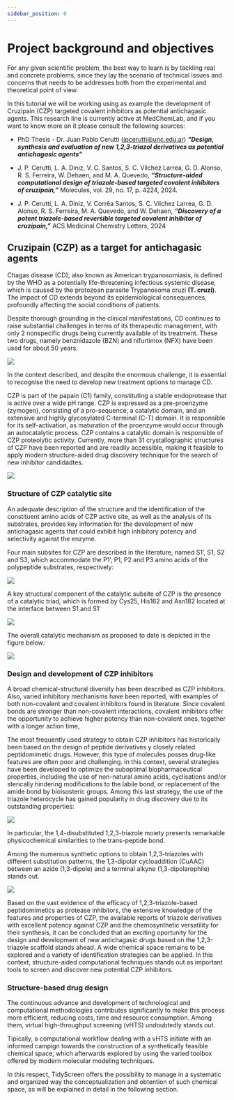 ```yaml
---
sidebar_position: 0
---
```


# Project background and objectives

For any given scientific problem, the best way to learn is by tackling real and concrete problems, since they lay the scenario of technical issues and concerns that needs to be addresses both from the experimental and theoretical point of view.

In this tutorial we will be working using as example the development of Cruzipain (CZP) targeted covalent inhibitors as potential antichagasic agents. This research line is currently active at MedChemLab, and if you want to know more on it please consult the following sources:

- PhD Thesis - Dr. Juan Pablo Cerutti (jpcerutti@unc.edu.ar) ***"Design, synthesis and evaluation of new 1,2,3-triazol derivatives as potential antichagasic agents"***

- J. P. Cerutti, L. A. Diniz, V. C. Santos, S. C. Vilchez Larrea, G. D. Alonso, R. S. Ferreira,
W. Dehaen, and M. A. Quevedo, ***“Structure-aided computational design of triazole-based
targeted covalent inhibitors of cruzipain,”*** Molecules, vol. 29, no. 17, p. 4224, 2024.

-  J. P. Cerutti, L. A. Diniz, V. Corrêa Santos, S. C. Vilchez Larrea, G. D. Alonso, R. S.
Ferreira, M. A. Quevedo, and W. Dehaen, ***“Discovery of a potent triazole-based reversible
targeted covalent inhibitor of cruzipain,”*** ACS Medicinal Chemistry Letters, 2024

## Cruzipain (CZP) as a target for antichagasic agents

Chagas disease (CD), also known as American trypanosomiasis, is defined by
the WHO as a potentially life-threatening infectious systemic disease, which
is caused by the protozoan parasite Trypanosoma cruzi **(T. cruzi)**. The impact of CD extends beyond its epidemiological consequences, profoundly affecting the social conditions of patients.

Despite thorough grounding in the clinical manifestations, CD continues to
raise substantial challenges in terms of its therapeutic management, with only 2 nonspecific drugs being currently available of its treatment. These two drugs, namely benznidazole  (BZN) and nifurtimox (NFX) have been used for about 50 years.

![](/img/BNZ_NFX.png)

In the context described, and despite the enormous challenge, it is essential to recognise the need to develop new treatment options to manage CD. 

CZP is part of the papain (C1) family, constituting a stable endoprotease that is active over a wide pH range. CZP is expressed as a pre-proenzyme (zymogen), consisting of a pro-sequence, a catalytic domain, and an extensive and highly glycosylated C-terminal (C-T) domain.  It is responsible for its self-activation, as maturation of the proenzyme would occur through an autocatalytic process. CZP contains a catalytic domain is responsible of CZP proteolytic activity. Currently, more than 31 crystallographic structures of CZP have been reported and are readily accessible, making it feasible to apply modern structure-aided drug discovery technique for the search of new inhibitor candidadtes.

![](/img/CZP_monomer.png)

### Structure of CZP catalytic site

An adequate description of the structure and the identification of the constituent amino acids of CZP active site, as well as the analysis of its substrates, provides key information for the development of new antichagasic agents that could exhibit high inhibitory potency and selectivity against the enzyme.

Four main subsites for CZP are described in the literature, named S1’, S1, S2 and S3, which accommodate the P1’, P1, P2 and P3 amino acids of the polypeptide substrates, respectively:

![](/img/CZP_catalytic_site.png)


A key structural component of the catalytic subsite of CZP is the presence of a catalytic triad, which is formed by Cys25, His162 and Asn182 located at the interface between S1 and S1’

![](/img/CZP_catalytic_triad.png)

The overall catalytic mechanism as proposed to date is depicted in the figure below:

![](/img/CZP_catalytic_mechanism.png)

### Design and development of CZP inhibitors

A broad chemical-structural diversity has been described as CZP inhibitors. Also, varied inhibitory mechanisms have been reported, with examples of both non-covalent and covalent inhibitors found in literature. Since covalent bonds are stronger than non-covalent interactions, covalent inhibitors offer the opportunity to achieve higher potency than non-covalent ones, together with a longer action time,

The most frequently used strategy to obtain CZP inhibitors has historically been based on the design of peptide derivatives y closely related peptidomimetic drugs. However, this type of molecules posses  drug-like features are often poor and challenging. In this context, several strategies have been developed to optimize the suboptimal biopharmaceutical properties,  including the use of non-natural amino acids, cyclisations and/or sterically hindering modifications to the labile bond, or replacement of the amide bond by bioisosteric groups. Among this last strategy, the use of the  triazole heterocycle has gained popularity in drug discovery due to its outstanding properties:

![](/img/triazole_bioisoster.png)

In particular, the 1,4-disubstituted 1,2,3-triazole moiety presents remarkable physicochemical similarities to the trans-peptide bond. 

Among the numerous synthetic options to obtain 1,2,3-triazoles with different substitution patterns, the 1,3-dipolar cycloaddition (CuAAC) between an azide (1,3-dipole) and a terminal alkyne (1,3-dipolarophile) stands out.

![](/img/CuAAC.png)

Based on the vast evidence of the efficacy of 1,2,3-triazole-based peptidomimetics as protease inhibitors, the extensive knowledge of the features and properties of CZP, the available reports of triazole derivatives with excellent potency against CZP and the chemosynthetic versatility for their synthesis, it can be concluded that an exciting oportunity for the design and development of new antichagasic drugs based on the 1,2,3-triazole scaffold stands ahead. A wide chemical space remains to be explored and a variety of identification strategies can be applied. In this context, structure-aided computational techniques stands out as important tools to screen and discover new potential CZP inhibitors.

### Structure-based drug design
The continuous advance and development of technological and computational methodologies contributes significantly to make this process more efficient, reducing costs, time and resource consumption. Among them, virtual high-throughput screening (vHTS) undoubtedly stands out. 

Tipically, a computational workflow dealing with a vHTS initiate with an informed campign towards the construction of a synthetically feasible chemical space, which afterwards explored by using the varied toolbox offered by modern molecular modeling techniques.

In this respect, TidyScreen offers the possibility to manage in a systematic and organized way the conceptualization and obtention of such chemical space, as will be explained in detail in the following section.